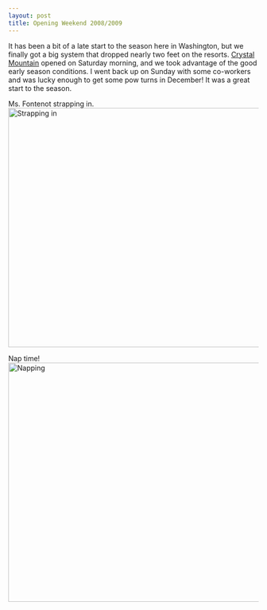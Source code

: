 ```yaml
--- 
layout: post
title: Opening Weekend 2008/2009
---
```

It has been a bit of a late start to the season here in Washington, but we finally got a big system that dropped nearly two feet on the resorts. <a href="http://www.skicrystal.com/">Crystal Mountain</a> opened on Saturday morning, and we took advantage of the good early season conditions. I went back up on Sunday with some co-workers and was lucky enough to get some pow turns in December! It was a great start to the season.

<p>Ms. Fontenot strapping in.<br />
<a href="http://gallery.andrewloe.com/Snowboarding/2008-12-13/"><img src="http://gallery.andrewloe.com/Snowboarding/2008-12-13/PC130004/823276159_GgLu3-L.jpg" height="480" width="640" alt="Strapping in" /></a></p>

<p>Nap time!<br />
<a href="http://gallery.andrewloe.com/Snowboarding/2008-12-13/"><img src="http://gallery.andrewloe.com/Snowboarding/2008-12-13/PC130006/823276371_bR8pJ-L.jpg" height="480" width="640" alt="Napping" /></a></p>
